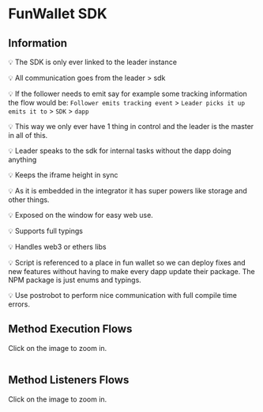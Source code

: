 # FunWallet SDK

## Information

💡 The SDK is only ever linked to the leader instance

💡 All communication goes from the leader > sdk

💡 If the follower needs to emit say for example some tracking information the flow would be:
`Follower emits tracking event` > `Leader picks it up emits it to` > `SDK` > `dapp`

💡 This way we only ever have 1 thing in control and the leader is the master in all of this.

💡 Leader speaks to the sdk for internal tasks without the dapp doing anything

💡 Keeps the iframe height in sync

💡 As it is embedded in the integrator it has super powers like storage and other things.

💡 Exposed on the window for easy web use.

💡 Supports full typings

💡 Handles web3 or ethers libs

💡 Script is referenced to a place in fun wallet so we can deploy fixes and new features without having to make every dapp update their package. The NPM package is just enums and typings.

💡 Use postrobot to perform nice communication with full compile time errors.

## Method Execution Flows

Click on the image to zoom in.

<img :src="$withBase('/fun-wallet-sdk-methods.svg')" >

## Method Listeners Flows

Click on the image to zoom in.

<img :src="$withBase('/fun-wallet-sdk-listeners.svg')" >
